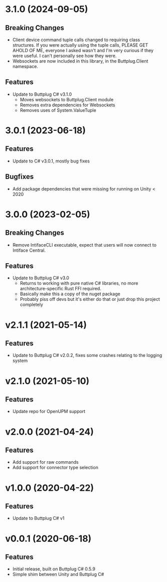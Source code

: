 # 3.1.0 (2024-09-05)

## Breaking Changes

- Client device command tuple calls changed to requiring class structures. If you were actually
  using the tuple calls, PLEASE GET AHOLD OF ME, everyone I asked wasn't and I'm very curious if they were useful. I can't personally see how they were.
- Websockets are now included in this library, in the Buttplug.Client namespace.

## Features

- Update to Buttplug C# v3.1.0
  - Moves websockets to Buttplug.Client module
  - Removes extra dependencies for Websockets
  - Removes uses of System.ValueTuple

# 3.0.1 (2023-06-18)

## Features

- Update to C# v3.0.1, mostly bug fixes

## Bugfixes

- Add package dependencies that were missing for running on Unity < 2020

# 3.0.0 (2023-02-05)

## Breaking Changes

- Remove IntifaceCLI executable, expect that users will now connect to Intiface Central.

## Features

- Update to Buttplug C# v3.0
  - Returns to working with pure native C# libraries, no more architecture-specific Rust FFI
    required.
  - Basically make this a copy of the nuget package
  - Probably piss off devs but it's either do that or just drop this project completely

# v2.1.1 (2021-05-14)

## Features

- Update to Buttplug C# v2.0.2, fixes some crashes relating to the logging system

# v2.1.0 (2021-05-10)

## Features

- Update repo for OpenUPM support

# v2.0.0 (2021-04-24)

## Features

- Add support for raw commands
- Add support for connector type selection

# v1.0.0 (2020-04-22)

## Features

- Update to Buttplug C# v1

# v0.0.1 (2020-06-18)

## Features

- Initial release, built on Buttplug C# 0.5.9
- Simple shim between Unity and Buttplug C#